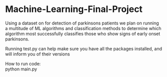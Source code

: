 # Machine-Learning-Final-Project
Using a dataset on for detection of parkinsons patients we plan on running a multitude of ML algorithms and classification methods to determine which algorithm most successfully classifies those who show signs of early onset parkinsons.

Running test.py can help make sure you have all the packages installed, and will inform you of their versions

How to run code:  
    python main.py

